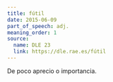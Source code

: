 ```yaml
---
title: fútil
date: 2015-06-09
part_of_speech: adj.
meaning_order: 1
source:
  name: DLE 23
  link: https://dle.rae.es/fútil
---
```


De poco aprecio o importancia.
